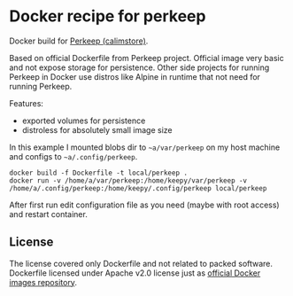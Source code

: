 # Docker recipe for perkeep

Docker build for [Perkeep (calimstore)](https://perkeep.org/).

Based on official Dockerfile from Perkeep project. Official image very
basic and not expose storage for persistence. Other side projects for
running Perkeep in Docker use distros like Alpine in runtime that not
need for running Perkeep.

Features:
- exported volumes for persistence
- distroless for absolutely small image size

In this example I mounted blobs dir to `~a/var/perkeep` on my host machine and configs to `~a/.config/perkeep`.

```
docker build -f Dockerfile -t local/perkeep .
docker run -v /home/a/var/perkeep:/home/keepy/var/perkeep -v /home/a/.config/perkeep:/home/keepy/.config/perkeep local/perkeep
```

After first run edit configuration file as you need (maybe with root access) and restart container.

## License

The license covered only Dockerfile and not related to packed software.
Dockerfile licensed under Apache v2.0 license just as [official Docker
images repository](https://github.com/docker-library/official-images).
